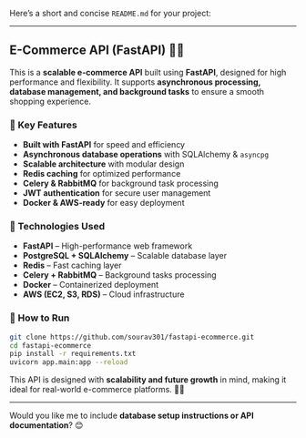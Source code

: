 Here’s a short and concise `README.md` for your project:  

---

## **E-Commerce API (FastAPI) 🛒🚀**  

This is a **scalable e-commerce API** built using **FastAPI**, designed for high performance and flexibility. It supports **asynchronous processing, database management, and background tasks** to ensure a smooth shopping experience.  

### **🚀 Key Features**  
- **Built with FastAPI** for speed and efficiency  
- **Asynchronous database operations** with SQLAlchemy & `asyncpg`  
- **Scalable architecture** with modular design  
- **Redis caching** for optimized performance  
- **Celery & RabbitMQ** for background task processing  
- **JWT authentication** for secure user management  
- **Docker & AWS-ready** for easy deployment  

### **🔧 Technologies Used**  
- **FastAPI** – High-performance web framework  
- **PostgreSQL + SQLAlchemy** – Scalable database layer  
- **Redis** – Fast caching layer  
- **Celery + RabbitMQ** – Background tasks processing  
- **Docker** – Containerized deployment  
- **AWS (EC2, S3, RDS)** – Cloud infrastructure  

### **📌 How to Run**  
```bash
git clone https://github.com/sourav301/fastapi-ecommerce.git
cd fastapi-ecommerce
pip install -r requirements.txt
uvicorn app.main:app --reload
```

This API is designed with **scalability and future growth** in mind, making it ideal for real-world e-commerce platforms. 🚀🔥  

---

Would you like me to include **database setup instructions or API documentation**? 😊
